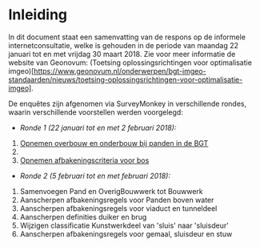 # Inleiding

In dit document staat een samenvatting van de respons op de informele internetconsultatie, welke is gehouden in de periode van maandag 22 januari tot en met vrijdag 30 maart 2018. 
Zie voor meer informatie de website van Geonovum: (Toetsing oplossingsrichtingen voor optimalisatie imgeo)[https://www.geonovum.nl/onderwerpen/bgt-imgeo-standaarden/nieuws/toetsing-oplossingsrichtingen-voor-optimalisatie-imgeo].

De enquêtes zijn afgenomen via SurveyMonkey in verschillende rondes, waarin verschillende voorstellen werden voorgelegd:
* *Ronde 1 (22 januari tot en met 2 februari 2018):*
1. [Opnemen overbouw en onderbouw bij panden in de BGT](https://geonovum.github.io/IMGeo2018/overig/resultaten%20informele%20consultatie/#opnemen-overbouw-en-onderbouw-bij-panden-in-de-bgt)
2. []()
3. [Opnemen afbakeningscriteria voor bos](https://geonovum.github.io/IMGeo2018/overig/resultaten%20informele%20consultatie/#opnemen-afbakeningscriteria-voor-bos)
* *Ronde 2 (5 februari tot en met februari  2018):*
1. Samenvoegen Pand en OverigBouwwerk tot Bouwwerk
2. Aanscherpen afbakeningsregels voor Panden boven water
3. Aanscherpen afbakeningsregels voor viaduct en tunneldeel
4. Aanscherpen definities duiker en brug
5. Wijzigen classificatie Kunstwerkdeel van 'sluis' naar 'sluisdeur'
6. Aanscherpen afbakeningsregels voor gemaal, sluisdeur en stuw
